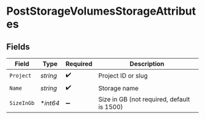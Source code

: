 # PostStorageVolumesStorageAttributes


## Fields

| Field                                      | Type                                       | Required                                   | Description                                |
| ------------------------------------------ | ------------------------------------------ | ------------------------------------------ | ------------------------------------------ |
| `Project`                                  | *string*                                   | :heavy_check_mark:                         | Project ID or slug                         |
| `Name`                                     | *string*                                   | :heavy_check_mark:                         | Storage name                               |
| `SizeInGb`                                 | **int64*                                   | :heavy_minus_sign:                         | Size in GB (not required, default is 1500) |